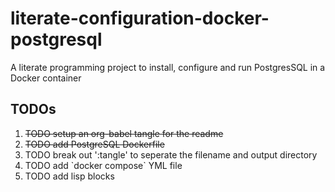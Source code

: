 
# literate-configuration-docker-postgresql

A literate programming project to install, configure and run PostgresSQL in a Docker container


## TODOs

1.  <del>TODO setup an org-babel tangle for the readme</del>
2.  <del>TODO add PostgreSQL Dockerfile</del>
3.  TODO break out ':tangle' to seperate the filename and output directory
4.  TODO add \`docker compose\` YML file
5.  TODO add lisp blocks

